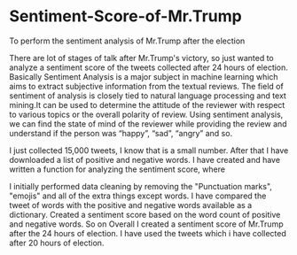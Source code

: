 # Sentiment-Score-of-Mr.Trump
To perform the sentiment analysis of Mr.Trump after the election

There are lot of stages of talk after Mr.Trump's victory, so just wanted to analyze a sentiment score of the tweets collected after 24 hours of election. Basically Sentiment Analysis is a major subject in machine learning which aims to extract subjective information from the textual reviews. The field of sentiment of analysis is closely tied to natural language processing and text mining.It can be used to determine the attitude of the reviewer with respect to various topics or the overall polarity of review. Using sentiment analysis, we can find the state of mind of the reviewer while providing the review and understand if the person was “happy”, “sad”, “angry” and so.

I just collected 15,000 tweets, I know that is a small number. After that I have downloaded a list of positive and negative words. I have created and have written a function for analyzing the sentiment score, where

I initially performed data cleaning by removing the "Punctuation marks", "emojis" and all of the extra things except words.
I have compared the tweet of words with the positive and negative words available as a dictionary.
Created a sentiment score based on the word count of positive and negative words.
So on Overall I created a sentiment score of Mr.Trump after the 24 hours of election. I have used the tweets which i have collected after 20 hours of election.

